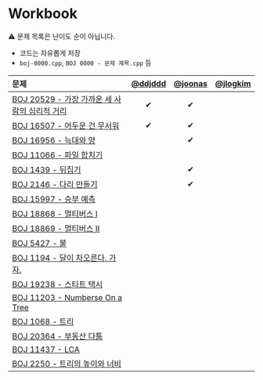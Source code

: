 # Workbook

⚠️ 문제 목록은 난이도 순이 아닙니다.

- 코드는 자유롭게 저장
- `boj-0000.cpp`, `BOJ 0000 - 문제 제목.cpp` 등

|문제|[@ddjddd](https://github.com/ddjddd)|[@joonas](https://github.com/joonas-yoon)|[@jlogkim](https://github.com/jlogkim)|
|:--|:--:|:--:|:--:|
|[BOJ 20529 - 가장 가까운 세 사람의 심리적 거리](https://www.acmicpc.net/problem/20529)|✔|✔||
|[BOJ 16507 - 어두운 건 무서워](https://www.acmicpc.net/problem/16507)|✔|✔||
|[BOJ 16956 - 늑대와 양](https://acmicpc.net/problem/16956)||✔||
|[BOJ 11066 - 파일 합치기](https://www.acmicpc.net/problem/11066)||||
|[BOJ 1439 - 뒤집기](https://www.acmicpc.net/problem/1439)||✔||
|[BOJ 2146 - 다리 만들기](https://www.acmicpc.net/problem/2146)||✔||
|[BOJ 15997 - 승부 예측](https://www.acmicpc.net/problem/15997)||||
|[BOJ 18868 - 멀티버스 I](https://www.acmicpc.net/problem/18868)||||
|[BOJ 18869 - 멀티버스 II](https://www.acmicpc.net/problem/18869)||||
|[BOJ 5427 - 불](https://www.acmicpc.net/problem/5427)||||
|[BOJ 1194 - 달이 차오른다, 가자.](https://www.acmicpc.net/problem/1194)||||
|[BOJ 19238 - 스타트 택시](https://www.acmicpc.net/problem/19238)||||
|[BOJ 11203 - Numberse On a Tree](https://www.acmicpc.net/problem/11203)||||
|[BOJ 1068 - 트리](https://www.acmicpc.net/problem/1068)||||
|[BOJ 20364 - 부동산 다툼](https://www.acmicpc.net/problem/20364)||||
|[BOJ 11437 - LCA](https://www.acmicpc.net/problem/11437)||||
|[BOJ 2250 - 트리의 높이와 너비](https://www.acmicpc.net/problem/2250)||||
